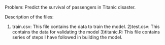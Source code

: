 Problem:
Predict the survival of passengers in Titanic disaster.

Description of the files:
1) train.csv: This file contains the data to train the model.
2)test.csv: This contains the data for validating the model
3)titanic.R: This file contains series of steps I have followed in building the model.

